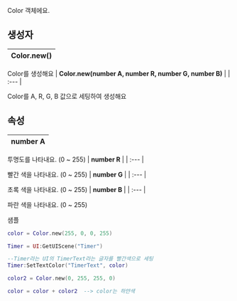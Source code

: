
Color 객체에요. 
## **생성자**

| **Color.new()** |
| :--- |

Color를 생성해요 
| **Color.new(number A, number R, number G, number B)** |
| :--- |

Color를 A, R, G, B 값으로 세팅하여 생성해요 
## **속성**

| **number A** |
| :--- |

투명도를 나타내요. (0 ~ 255) 
| **number R** |
| :--- |

빨간 색을 나타내요. (0 ~ 255) 
| **number G** |
| :--- |

초록 색을 나타내요. (0 ~ 255) 
| **number B** |
| :--- |

파란 색을 나타내요. (0 ~ 255) 

샘플 

```lua
color = Color.new(255, 0, 0, 255)

Timer = UI:GetUIScene("Timer")

--Timer라는 UI의 TimerText라는 글자를 빨간색으로 세팅
Timer:SetTextColor("TimerText", color)

color2 = Color.new(0, 255, 255, 0)

color = color + color2	--> color는 하얀색
```
